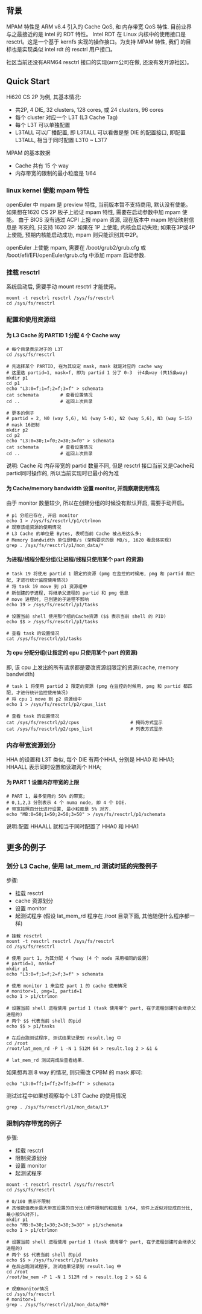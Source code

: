 ## 背景
MPAM 特性是 ARM v8.4 引入的 Cache QoS, 和 内存带宽 QoS 特性. 目前业界与之最接近的是 intel 的 RDT 特性。
Intel RDT 在 Linux 内核中的使用接口是 resctrl。这是一个基于 kernfs 实现的操作接口。为支持 MPAM 特性, 我们
的目标也是实现类似 intel rdt 的 resctrl 用户接口。

社区当前还没有ARM64 resctrl 接口的实现(arm公司在做, 还没有发开源社区)。

## Quick Start

Hi620 CS 2P 为例, 其基本情况:
* 共2P, 4 DIE, 32 clusters, 128 cores, 或 24 clusters, 96 cores
* 每个 cluster 对应一个 L3T (L3 Cache Tag)
* 每个 L3T 可以单独配置
* L3TALL 可以广播配置, 即 L3TALL 可以看做是整 DIE 的配置接口, 即配置 L3TALL, 相当于同时配置 L3T0 ~ L3T7

MPAM 的基本数据
* Cache 共有 15 个 way
* 内存带宽的限制的最小粒度是 1/64

### linux kernel 使能 mpam 特性
openEuler 中 mpam 是 preview 特性, 当前版本暂不支持商用, 默认没有使能。
如果想在1620 CS 2P 板子上验证 mpam 特性, 需要在启动参数中加 mpam 使能。
由于 BIOS 没有通过 ACPI 上报 mpam 资源, 现在版本中 mapm 地址映射信息是
写死的, 只支持 1620 2P. 如果在 1P 上使能, 内核会启动失败; 如果在3P或4P上使能,
预期内核能启动成功, mpam 则只能识别其中2P。

openEuler 上使能 mpam, 需要在 /boot/grub2/grub.cfg 或 /boot/efi/EFI/openEuler/grub.cfg
中添加 mpam 启动参数.

### 挂载 resctrl
系统启动后, 需要手动 mount resctrl 才能使用。
```
mount -t resctrl resctrl /sys/fs/resctrl
cd /sys/fs/resctrl
```

### 配置和使用资源组
#### 为 L3 Cache 的 PARTID 1 分配 4 个 Cache way
```
# 每个目录表示对于的 L3T
cd /sys/fs/resctrl

# 先选择某个 PARTID, 在为其设定 mask, mask 就是对应的 cache way
# 这里选 partid=1, mask=f, 即为 partid 1 分了 0-3  计4条way (共15条way)
mkdir p1
cd p1
echo "L3:0=f;1=f;2=f;3=f" > schemata
cat schemata        # 查看设置情况
cd ..               # 返回上次目录

# 更多的例子
# partid = 2, N0 (way 5,6), N1 (way 5-8), N2 (way 5,6), N3 (way 5-15)
# mask 16进制 
mkdir p2
cd p2
echo "L3:0=30;1=f0;2=30;3=f0" > schemata
cat schemata        # 查看设置情况
cd ..               # 返回上次目录
```

说明: Cache 和 内存带宽的 partid 数量不同, 但是 resctrl 接口当前又是Cache和partid同时操作的, 所以当前实现时已最小的为准

#### 为 Cache/memory bandwidth 设置 monitor, 并观察期使用情况
由于 monitor 数量较少, 所以在创建分组的时候没有默认开启, 需要手动开启。
```
# p1 分组已存在, 开启 monitor
echo 1 > /sys/fs/resctrl/p1/ctrlmon
# 观察该组资源的使用情况
# L3 Cache 的单位是 Bytes, 表明当前 Cache 被占用这么多;
# Memory Bandwidth 单位是MB/s (架构要求的是 MB/s, 1620 看具体实现)
grep . /sys/fs/resctrl/p1/mon_data/*
```

#### 为进程/线程分配分组(让进程/线程只使用某个 part 的资源)
```
# task 19 将使用 partid 1 限定的资源 (pmg 在监控的时候用, pmg 和 partid 都匹配, 才进行统计监控使用情况)
# 将 task 19 move 到 p1 资源组中
# 新创建的子进程, 将继承父进程的 partid 和 pmg 信息
# move 进程时, 已创建的子进程不影响
echo 19 > /sys/fs/resctrl/p1/tasks

# 设置当前 shell 使用那个组的Cache资源 ($$ 表示当前 shell 的 PID)
echo $$ > /sys/fs/resctrl/p1/tasks

# 查看 task 的设置情况
cat /sys/fs/resctrl/p1/tasks
```

#### 为 cpu 分配分组(让指定的 cpu 只使用某个 part 的资源) 
即, 该 cpu 上发出的所有请求都是要改资源组限定的资源(cache, memory bandwidth)
```
# task 1 将使用 partid 2 限定的资源 (pmg 在监控的时候用, pmg 和 partid 都匹配, 才进行统计监控使用情况)
# 将 cpu 1 move 到 p2 资源组中
echo 1 > /sys/fs/resctrl/p2/cpus_list

# 查看 task 的设置情况
cat /sys/fs/resctrl/p2/cpus                   # 掩码方式显示
cat /sys/fs/resctrl/p2/cpus_list              # 列表方式显示
```

### 内存带宽资源划分
HHA 的设置和 L3T 类似, 每个 DIE 有两个HHA, 分别是 HHA0 和 HHA1; HHAALL 表示同时设置和读取两个 HHA;

#### 为 PART 1 设置内存带宽的上限
```
# PART 1, 最多使用约 50% 的带宽;
# 0,1,2,3 分别表示 4 个 numa node, 即 4 个 DIE.
# 带宽按照百分比进行设置, 最小粒度是 5% 对齐.
echo "MB:0=50;1=50;2=50;3=50" > /sys/fs/resctrl/p1/schemata
```
说明:配置 HHAALL 就相当于同时配置了 HHA0 和 HHA1

## 更多的例子
### 划分 L3 Cache, 使用 lat_mem_rd 测试时延的完整例子
步骤:
* 挂载 resctrl
* cache 资源划分
* 设置 monitor
* 起测试程序 (假设 lat_mem_rd 程序在 /root 目录下面, 其他随便什么程序都一样)

```
# 挂载 resctrl
mount -t resctrl resctrl /sys/fs/resctrl
cd /sys/fs/resctrl

# 使用 part 1, 为其分配 4 个way (4 个 node 采用相同的设置)
# partid=1, mask=f
mkdir p1
echo "L3:0=f;1=f;2=f;3=f" > schemata

# 使用 monitor 1 来监控 part 1 的 cache 使用情况
# monitor=1, pmg=1, partid=1
echo 1 > p1/ctrlmon

# 设置当前 shell 进程使用 partid 1 (task 使用哪个 part, 在子进程创建时会继承父进程的)
# 两个 $$ 代表当前 shell 的pid
echo $$ > p1/tasks

# 在后台跑测试程序, 测试结果记录到 result.log 中
cd /root
/root/lat_mem_rd -P 1 -N 1 512M 64 > result.log 2 > &1 &

# lat_mem_rd 测试完成后查看结果.
```

如果想再测 8 way 的情况, 则只需改 CPBM 的 mask 即可:
```
echo "L3:0=ff;1=ff;2=ff;3=ff" > schemata
```

测试过程中如果想观察每个 L3T Cache 的使用情况
```
grep . /sys/fs/resctrl/p1/mon_data/L3*
```

### 限制内存带宽的例子
步骤:

* 挂载 resctrl
* 限制资源划分
* 设置 monitor
* 起测试程序
```
mount -t resctrl resctrl /sys/fs/resctrl
cd /sys/fs/resctrl

# 0/100 表示不限制
# 其他数值表示最大带宽设置的百分比(硬件限制的粒度是 1/64, 软件上近似对应成百分比, 最小按5%对齐)。
mkdir p1
echo "MB:0=30;1=30;2=30;3=30" > p1/schemata
echo 1 > p1/ctrlmon

# 设置当前 shell 进程使用 partid 1 (task 使用哪个 part, 在子进程创建时会继承父进程的)
# 两个 $$ 代表当前 shell 的pid
echo $$ > /sys/fs/resctrl/p1/tasks
# 在后台跑测试程序, 测试结果记录到 result.log 中
cd /root
/root/bw_mem -P 1 -N 1 512M rd > result.log 2 > &1 &

# 观察monitor情况
cd /sys/fs/resctrl
# monitor=1
grep . /sys/fs/resctrl/p1/mon_data/MB*
```